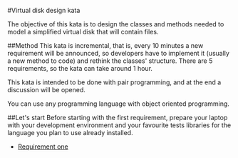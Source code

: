 #Virtual disk design kata

The objective of this kata is to design the classes and methods needed to model a simplified virtual disk that will contain files.

##Method
This kata is incremental, that is, every 10 minutes a new requirement will be announced, so developers have to
implement it (usually a new method to code) and rethink the classes' structure. There are 5 requirements, so the kata can take around 1 hour.

This kata is intended to be done with pair programming, and at the end a discussion will be opened.

You can use any programming language with object oriented programming.

##Let's start
Before starting with the first requirement, prepare your laptop with your development environment and your favourite tests libraries for the language you plan to use already installed.

* [Requirement one](../blob/master/requirement-1/README.md)
